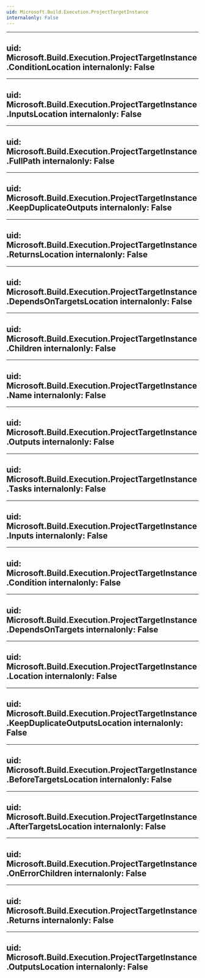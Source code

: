 ```yaml
---
uid: Microsoft.Build.Execution.ProjectTargetInstance
internalonly: False
---
```


---
uid: Microsoft.Build.Execution.ProjectTargetInstance.ConditionLocation
internalonly: False
---

---
uid: Microsoft.Build.Execution.ProjectTargetInstance.InputsLocation
internalonly: False
---

---
uid: Microsoft.Build.Execution.ProjectTargetInstance.FullPath
internalonly: False
---

---
uid: Microsoft.Build.Execution.ProjectTargetInstance.KeepDuplicateOutputs
internalonly: False
---

---
uid: Microsoft.Build.Execution.ProjectTargetInstance.ReturnsLocation
internalonly: False
---

---
uid: Microsoft.Build.Execution.ProjectTargetInstance.DependsOnTargetsLocation
internalonly: False
---

---
uid: Microsoft.Build.Execution.ProjectTargetInstance.Children
internalonly: False
---

---
uid: Microsoft.Build.Execution.ProjectTargetInstance.Name
internalonly: False
---

---
uid: Microsoft.Build.Execution.ProjectTargetInstance.Outputs
internalonly: False
---

---
uid: Microsoft.Build.Execution.ProjectTargetInstance.Tasks
internalonly: False
---

---
uid: Microsoft.Build.Execution.ProjectTargetInstance.Inputs
internalonly: False
---

---
uid: Microsoft.Build.Execution.ProjectTargetInstance.Condition
internalonly: False
---

---
uid: Microsoft.Build.Execution.ProjectTargetInstance.DependsOnTargets
internalonly: False
---

---
uid: Microsoft.Build.Execution.ProjectTargetInstance.Location
internalonly: False
---

---
uid: Microsoft.Build.Execution.ProjectTargetInstance.KeepDuplicateOutputsLocation
internalonly: False
---

---
uid: Microsoft.Build.Execution.ProjectTargetInstance.BeforeTargetsLocation
internalonly: False
---

---
uid: Microsoft.Build.Execution.ProjectTargetInstance.AfterTargetsLocation
internalonly: False
---

---
uid: Microsoft.Build.Execution.ProjectTargetInstance.OnErrorChildren
internalonly: False
---

---
uid: Microsoft.Build.Execution.ProjectTargetInstance.Returns
internalonly: False
---

---
uid: Microsoft.Build.Execution.ProjectTargetInstance.OutputsLocation
internalonly: False
---
